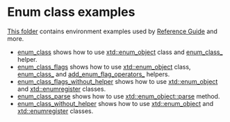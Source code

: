 # Enum class examples

[This folder](.) contains environment examples used by [Reference Guide](https://codedocs.xyz/gammasoft71/xtd/) and more.

* [enum_class](enum_class/README.md) shows how to use [xtd::enum_object](../../../src/xtd.core/include/xtd/xtd::enum_object.h) class and [enum_class_](../../../src/xtd.core/include/xtd/xtd::enum_object.h) helper.
* [enum_class_flags](enum_class_flags/README.md) shows how to use [xtd::enum_object](../../../src/xtd.core/include/xtd/xtd::enum_object.h) class, [enum_class_](../../../src/xtd.core/include/xtd/xtd::enum_object.h) and [add_enum_flag_operators_](../../../src/xtd.core/include/xtd/xtd::enum_object.h) helpers.
* [enum_class_flags_without_helper](enum_class_flags_without_helper/README.md) shows how to use [xtd::enum_object](../../../src/xtd.core/include/xtd/xtd::enum_object.h) and [xtd::enumregister](../../../src/xtd.core/include/xtd/xtd::enum_object.h) classes.
* [enum_class_parse](enum_class_parse/README.md) shows how to use [xtd::enum_object::parse](../../../src/xtd.core/include/xtd/xtd::enum_object.h) method.
* [enum_class_without_helper](enum_class_without_helper/README.md) shows how to use [xtd::enum_object](../../../src/xtd.core/include/xtd/xtd::enum_object.h) and [xtd::enumregister](../../../src/xtd.core/include/xtd/xtd::enum_object.h) classes.
